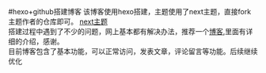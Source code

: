﻿#hexo+github搭建博客
该博客使用hexo搭建，主题使用了next主题，直接fork主题作者的仓库即可。
[next主题](https://github.com/iissnan/hexo-theme-next)  
搭建过程中遇到了不少的问题，网上基本都有解决办法，推荐一个[博客](https://oliverqueen.cn/2018/01/25/%E5%8F%AF%E8%83%BD%E6%98%AF%E6%9C%80%E5%85%A8%E7%9A%84%E4%BD%BF%E7%94%A8HEXO%E6%90%AD%E5%BB%BA%E4%B8%AA%E4%BA%BA%E5%8D%9A%E5%AE%A2%E6%95%99%E7%A8%8B/),里面有详细的介绍，感谢。  
目前博客包含了基本功能，可以正常访问，发表文章，评论留言等功能。后续继续优化
